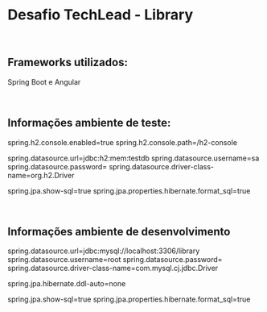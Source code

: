 # Desafio TechLead - Library
<br>

## Frameworks utilizados:
Spring Boot e Angular

<br>

## Informações ambiente de teste:
spring.h2.console.enabled=true
spring.h2.console.path=/h2-console

spring.datasource.url=jdbc:h2:mem:testdb
spring.datasource.username=sa
spring.datasource.password=
spring.datasource.driver-class-name=org.h2.Driver

spring.jpa.show-sql=true
spring.jpa.properties.hibernate.format_sql=true

<br>

## Informações ambiente de desenvolvimento
spring.datasource.url=jdbc:mysql://localhost:3306/library
spring.datasource.username=root
spring.datasource.password=
spring.datasource.driver-class-name=com.mysql.cj.jdbc.Driver

spring.jpa.hibernate.ddl-auto=none

spring.jpa.show-sql=true
spring.jpa.properties.hibernate.format_sql=true
